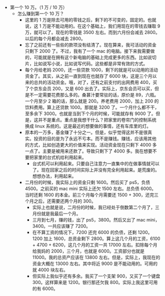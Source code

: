 - 第一个 10 万。（1 万 / 10 万）
	- 怎么赚到第一个 10 万？
		- 这里的 1 万是除去可用的零钱之后，剩下的不可变的，固定的。也就说，这 1 万是不能动用的。在这个基础上，我们用现在的零钱去赚取 9 万，就可以了。现在的零钱是 3500 左右。而到六月份会减去 2800。以后的每个月都会减去 2800。
		- 忘了之前还有一些些的款项没有结清了。现在算来，我可活动的资金只剩下 2000 了。不过，我有了一个 mac 的电脑。接下来我需要做的，可能就是在拥有这个新电脑的基础上完成更多的东西。比如说切片，比如说写小说，比如说写代码。这些都是非常有效的方式。
		- 每个月给老妈 2000，还一些贷款 1000，剩下的就是可以动用的活动资金了。其实，从之前一直到现在也就存了 6000 块，这是三个月以来的总共的活动资金。哦，对了，还有之前支付的出网费用 400，买了个京东会员 200，又是 600 出去了。实际上，京东会员可以买，但是不一定需要花费那么多的。桑葚汁要常驻的话，原价是 89，六瓶。一个月至少 2 箱的话，那么就是 200。养老费用 2000，加上 200 的饮料费用。算上还贷款 1000。那就是 3200 了。一个月什么都不干，至多余下 3000。也就是当到下个月的时候，可能就存有 9000 了。但是，这并不是重点。重点是我想干什么？把家里的卷帘门的控制系统换成 linux 系统的。这是最近的想要做的事情，还有车库里的灯。
		- 原本的一万多，基金赚了十分之一。但是，似乎觉得这并不是很真实。投资的目的是为了永远不亏本。而不是赚钱。赚钱，应该用其他的方式，比如创造更大的价值来实现。活动资金现在只剩下 4000 多一点了。主要是被用来还款了。导致只剩下了 4000 多。我在想要不要把家里的台式机给利用起来。
			- 台式机可以利用起来。只要自己注意力一直集中的在做事情就可以了。现在回家之后的时间实际上并没有完全利用起来。是荒废的。想想办法，利用起来。
		- 二月份的时候，我实际上的资金只剩 1600。然后买了 ps5，负债 4500。之前买的 mac mini 实际上还欠 1500 左右。总负债 6000。当时还剩 1600 的本金。前三个月每个月需要还 1500 + 300，还完三个月之后，还需要还两个月的 300。
			- 实际上也就是说，二月份的时候，我已经处于倒数第二个月了，三月份就是我最后一个月。
			- 三月到七月，赚的钱，出了 ps5，3800。然后又出了 mac mini，3400。一共应该赚了 7200。
			- 在不算工资的情况下，7200 还完 6000 的负债，还剩 1200。1200 加上 1600，总资金剩下 2800。算上这几个月的工资，6100 + 4700 + 6200，这几个月的工资一共 17000 左右。扣除每个月给我妈的 2000，三个月，也就是 6000。工资部分也就是 11000。我的总资产应该在 13800 左右。但是，实际上，我现在的资金大概在 13000 左右。其中将近 9000 是不能动用的。可用的就 4000 块左右。
			- 但实际上我似乎还有多余。我买了一个支架 900，又买了一个键盘 300。这样算来是 1200。银行那还欠我 800。实际上我这里可用的有 6000。